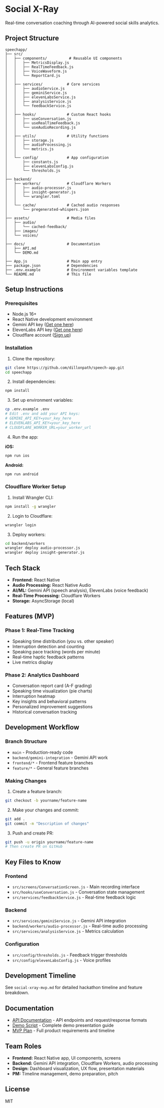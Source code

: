 # Social X-Ray

Real-time conversation coaching through AI-powered social skills analytics.

## Project Structure

```
speechapp/
├── src/
│   ├── components/          # Reusable UI components
│   │   ├── MetricsDisplay.js
│   │   ├── RealTimeFeedback.js
│   │   ├── VoiceWaveform.js
│   │   └── ReportCard.js
│   │
│   ├── services/           # Core services
│   │   ├── audioService.js
│   │   ├── geminiService.js
│   │   ├── elevenLabsService.js
│   │   ├── analysisService.js
│   │   └── feedbackService.js
│   │
│   ├── hooks/              # Custom React hooks
│   │   ├── useConversation.js
│   │   ├── useRealTimeFeedback.js
│   │   └── useAudioRecording.js
│   │
│   ├── utils/              # Utility functions
│   │   ├── storage.js
│   │   ├── audioProcessing.js
│   │   └── metrics.js
│   │
│   └── config/             # App configuration
│       ├── constants.js
│       ├── elevenLabsConfig.js
│       └── thresholds.js
│
├── backend/
│   ├── workers/            # Cloudflare Workers
│   │   ├── audio-processor.js
│   │   ├── insight-generator.js
│   │   └── wrangler.toml
│   │
│   └── cache/              # Cached audio responses
│       └── pregenerated-whispers.json
│
├── assets/                 # Media files
│   ├── audio/
│   │   └── cached-feedback/
│   ├── images/
│   └── voices/
│
├── docs/                   # Documentation
│   ├── API.md
│   └── DEMO.md
│
├── App.js                  # Main app entry
├── package.json            # Dependencies
├── .env.example            # Environment variables template
└── README.md               # This file
```

## Setup Instructions

### Prerequisites
- Node.js 16+
- React Native development environment
- Gemini API key ([Get one here](https://ai.google.dev/))
- ElevenLabs API key ([Get one here](https://elevenlabs.io/))
- Cloudflare account ([Sign up](https://dash.cloudflare.com/sign-up))

### Installation

1. Clone the repository:
```bash
git clone https://github.com/dillonpath/speech-app.git
cd speechapp
```

2. Install dependencies:
```bash
npm install
```

3. Set up environment variables:
```bash
cp .env.example .env
# Edit .env and add your API keys:
# GEMINI_API_KEY=your_key_here
# ELEVENLABS_API_KEY=your_key_here
# CLOUDFLARE_WORKER_URL=your_worker_url
```

4. Run the app:

**iOS:**
```bash
npm run ios
```

**Android:**
```bash
npm run android
```

### Cloudflare Worker Setup

1. Install Wrangler CLI:
```bash
npm install -g wrangler
```

2. Login to Cloudflare:
```bash
wrangler login
```

3. Deploy workers:
```bash
cd backend/workers
wrangler deploy audio-processor.js
wrangler deploy insight-generator.js
```

## Tech Stack

- **Frontend:** React Native
- **Audio Processing:** React Native Audio
- **AI/ML:** Gemini API (speech analysis), ElevenLabs (voice feedback)
- **Real-Time Processing:** Cloudflare Workers
- **Storage:** AsyncStorage (local)

## Features (MVP)

### Phase 1: Real-Time Tracking
- Speaking time distribution (you vs. other speaker)
- Interruption detection and counting
- Speaking pace tracking (words per minute)
- Real-time haptic feedback patterns
- Live metrics display

### Phase 2: Analytics Dashboard
- Conversation report card (A-F grading)
- Speaking time visualization (pie charts)
- Interruption heatmap
- Key insights and behavioral patterns
- Personalized improvement suggestions
- Historical conversation tracking

## Development Workflow

### Branch Structure
- `main` - Production-ready code
- `backend/gemini-integration` - Gemini API work
- `frontend/*` - Frontend feature branches
- `feature/*` - General feature branches

### Making Changes
1. Create a feature branch:
```bash
git checkout -b yourname/feature-name
```

2. Make your changes and commit:
```bash
git add .
git commit -m "Description of changes"
```

3. Push and create PR:
```bash
git push -u origin yourname/feature-name
# Then create PR on GitHub
```

## Key Files to Know

### Frontend
- `src/screens/ConversationScreen.js` - Main recording interface
- `src/hooks/useConversation.js` - Conversation state management
- `src/services/feedbackService.js` - Real-time feedback logic

### Backend
- `src/services/geminiService.js` - Gemini API integration
- `backend/workers/audio-processor.js` - Real-time audio processing
- `src/services/analysisService.js` - Metrics calculation

### Configuration
- `src/config/thresholds.js` - Feedback trigger thresholds
- `src/config/elevenLabsConfig.js` - Voice profiles

## Development Timeline

See `social-xray-mvp.md` for detailed hackathon timeline and feature breakdown.

## Documentation

- [API Documentation](docs/API.md) - API endpoints and request/response formats
- [Demo Script](docs/DEMO.md) - Complete demo presentation guide
- [MVP Plan](social-xray-mvp.md) - Full product requirements and timeline

## Team Roles

- **Frontend:** React Native app, UI components, screens
- **Backend:** Gemini API integration, Cloudflare Workers, audio processing
- **Design:** Dashboard visualization, UX flow, presentation materials
- **PM:** Timeline management, demo preparation, pitch

## License

MIT
